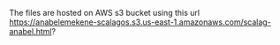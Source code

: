 The files are hosted on AWS s3 bucket using this url https://anabelemekene-scalagos.s3.us-east-1.amazonaws.com/scalag-anabel.html?